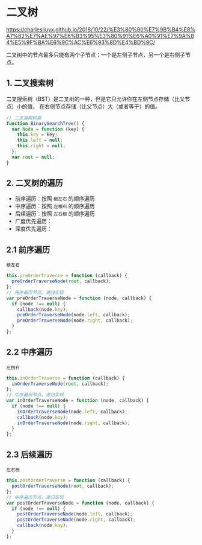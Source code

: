 # 二叉树

https://charlesliuyx.github.io/2018/10/22/%E3%80%90%E7%9B%B4%E8%A7%82%E7%AE%97%E6%B3%95%E3%80%91%E6%A0%91%E7%9A%84%E5%9F%BA%E6%9C%AC%E6%93%8D%E4%BD%9C/

二叉树中的节点最多只能有两个子节点：一个是左侧子节点，另一个是右侧子节点。

## 1. 二叉搜索树

二叉搜索树（BST）是二叉树的一种，但是它只允许你在左侧节点存储（比父节点）小的值，
在右侧节点存储（比父节点）大（或者等于）的值。

```js
// 二叉搜索树类
function BinarySearchTree() {
  var Node = function (key) {
    this.key = key;
    this.left = null;
    this.right = null;
  };
  var root = null;
}
```

## 2. 二叉树的遍历

- 前序遍历：按照 `根左右` 的顺序遍历
- 中序遍历：按照 `左根右` 的顺序遍历
- 后续遍历：按照 `左右根` 的顺序遍历
- 广度优先遍历：
- 深度优先遍历：

## 2.1 前序遍历

`根左右`

```js
this.preOrderTraverse = function (callback) {
  preOrderTraverseNode(root, callback);
};
// 先序遍历节点。递归实现
var preOrderTraverseNode = function (node, callback) {
  if (node !== null) {
    callback(node.key);
    preOrderTraverseNode(node.left, callback);
    preOrderTraverseNode(node.right, callback);
  }
};
```

## 2.2 中序遍历

`左根右`

```js
this.inOrderTraverse = function (callback) {
  inOrderTraverseNode(root, callback);
};
// 中序遍历节点。递归实现
var inOrderTraverseNode = function (node, callback) {
  if (node !== null) {
    inOrderTraverseNode(node.left, callback);
    callback(node.key);
    inOrderTraverseNode(node.right, callback);
  }
};
```

## 2.3 后续遍历

`左右根`

```js
this.postOrderTraverse = function (callback) {
  postOrderTraverseNode(root, callback);
};
// 中序遍历节点。递归实现
var postOrderTraverseNode = function (node, callback) {
  if (node !== null) {
    postOrderTraverseNode(node.left, callback);
    postOrderTraverseNode(node.right, callback);
    callback(node.key);
  }
};
```
